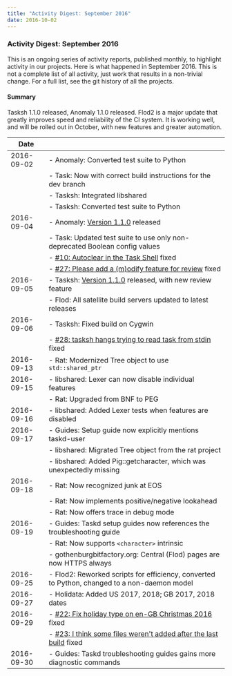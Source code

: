 ```yaml
---
title: "Activity Digest: September 2016"
date: 2016-10-02
---
```


### Activity Digest: September 2016 

This is an ongoing series of activity reports, published monthly, to highlight activity in our projects.
Here is what happened in September 2016. This is not a complete list of all activity, just work that results in a non-trivial change.
For a full list, see the git history of all the projects.

#### Summary

Tasksh 1.1.0 released, Anomaly 1.1.0 released.
Flod2 is a major update that greatly improves speed and reliability of the CI system.
It is working well, and will be rolled out in October, with new features and greater automation.

| Date       |                                                                                                                                 |
|------------|---------------------------------------------------------------------------------------------------------------------------------|
| 2016-09-02 | - Anomaly: Converted test suite to Python                                                                                       |
|            | - Task: Now with correct build instructions for the dev branch                                                                  |
|            | - Tasksh: Integrated libshared                                                                                                  |
|            | - Tasksh: Converted test suite to Python                                                                                        |
| 2016-09-04 | - Anomaly: [Version 1.1.0](https://gothenburgbitfactory.org/download/anomaly-1.1.0.tar.gz) released                             |
|            | - Task: Updated test suite to use only non-deprecated Boolean config values                                                     |
|            | - [#10: Autoclear in the Task Shell](https://github.com/GothenburgBitFactory/taskshell/issues/10) fixed                         |
|            | - [#27: Please add a (m)odify feature for review](https://github.com/GothenburgBitFactory/taskshell/issues/27) fixed            |
| 2016-09-05 | - Tasksh: [Version 1.1.0](/news/news.20160905.2) released, with new review feature                                              |
|            | - Flod: All satellite build servers updated to latest releases                                                                  |
| 2016-09-06 | - Tasksh: Fixed build on Cygwin                                                                                                 |
|            | - [#28: tasksh hangs trying to read task from stdin](https://github.com/GothenburgBitFactory/taskshell/issues/28) fixed         |
| 2016-09-13 | - Rat: Modernized Tree object to use `std::shared_ptr`                                                                          |
| 2016-09-15 | - libshared: Lexer can now disable individual features                                                                          |
|            | - Rat: Upgraded from BNF to PEG                                                                                                 |
| 2016-09-16 | - libshared: Added Lexer tests when features are disabled                                                                       |
| 2016-09-17 | - Guides: Setup guide now explicitly mentions taskd-user                                                                        |
|            | - libshared: Migrated Tree object from the rat project                                                                          |
|            | - libshared: Added Pig::getcharacter, which was unexpectedly missing                                                            |
| 2016-09-18 | - Rat: Now recognized junk at EOS                                                                                               |
|            | - Rat: Now implements positive/negative lookahead                                                                               |
|            | - Rat: Now offers trace in debug mode                                                                                           |
| 2016-09-19 | - Guides: Taskd setup guides now references the troubleshooting guide                                                           |
|            | - Rat: Now supports `<character>` intrinsic                                                                                     |
|            | - gothenburgbitfactory.org: Central (Flod) pages are now HTTPS always                                                           |
| 2016-09-25 | - Flod2: Reworked scripts for efficiency, converted to Python, changed to a non-daemon model                                    |
| 2016-09-27 | - Holidata: Added US 2017, 2018; GB 2017, 2018 dates                                                                            |
| 2016-09-29 | - [#22: Fix holiday type on en-GB Christmas 2016](https://github.com/GothenburgBitFactory/tw.org/issues/22) fixed               |
|            | - [#23: I think some files weren\'t added after the last build](https://github.com/GothenburgBitFactory/tw.org/issues/23) fixed |
| 2016-09-30 | - Guides: Taskd troubleshooting guides gains more diagnostic commands                                                           |
